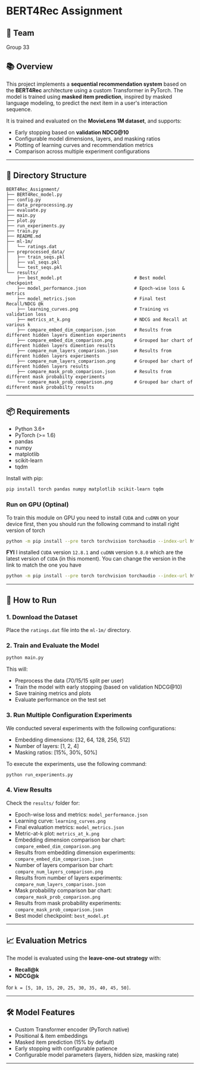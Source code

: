 # BERT4Rec Assignment

## 👥 Team

Group 33  

## 📚 Overview

This project implements a **sequential recommendation system** based on the **BERT4Rec** architecture using a custom Transformer in PyTorch. The model is trained using **masked item prediction**, inspired by masked language modeling, to predict the next item in a user's interaction sequence.

It is trained and evaluated on the **MovieLens 1M dataset**, and supports:

- Early stopping based on **validation NDCG@10**
- Configurable model dimensions, layers, and masking ratios
- Plotting of learning curves and recommendation metrics
- Comparison across multiple experiment configurations

---

## 📁 Directory Structure

```plaintext
BERT4Rec_Assignment/
├── BERT4Rec_model.py
├── config.py
├── data_preprocessing.py
├── evaluate.py
├── main.py
├── plot.py
├── run_experiments.py
├── train.py
├── README.md
├── ml-1m/
│   └── ratings.dat
├── preprocessed_data/
│   ├── train_seqs.pkl
│   ├── val_seqs.pkl
│   └── test_seqs.pkl
└── results/
    ├── best_model.pt                           # Best model checkpoint
    ├── model_performance.json                  # Epoch-wise loss & metrics
    ├── model_metrics.json                      # Final test Recall/NDCG @k
    ├── learning_curves.png                     # Training vs validation loss
    ├── metrics_at_k.png                        # NDCG and Recall at various k
    ├── compare_embed_dim_comparison.json       # Results from different hidden layers dimention experiments
    ├── compare_embed_dim_comparison.png        # Grouped bar chart of different hidden layers dimention results
    ├── compare_num_layers_comparison.json      # Results from different hidden layers experiments
    ├── compare_num_layers_comparison.png       # Grouped bar chart of different hidden layers results
    ├── compare_mask_prob_comparison.json       # Results from different mask probabilty experiments
    └── compare_mask_prob_comparison.png        # Grouped bar chart of different mask probabilty results
```

---

## 📦 Requirements

- Python 3.6+
- PyTorch (>= 1.6)
- pandas
- numpy
- matplotlib
- scikit-learn
- tqdm

Install with pip:

```bash
pip install torch pandas numpy matplotlib scikit-learn tqdm
```

### Run on GPU (Optinal)

To train this module on GPU you need to install `CUDA` and `cuDNN` on your device first, then you should run the following command to install right version of torch

```bash
python -m pip install --pre torch torchvision torchaudio --index-url https://download.pytorch.org/whl/nightly/cu128
```

**FYI** I installed `CUDA` version `12.8.1` and `cuDNN` version `9.8.0` which are the latest version of `CUDA` (in this moment).
You can change the version in the link to match the one you have

```bash
python -m pip install --pre torch torchvision torchaudio --index-url https://download.pytorch.org/whl/nightly/cu{version_number}
```

---

## 🚀 How to Run

### 1. Download the Dataset

Place the `ratings.dat` file into the `ml-1m/` directory.

### 2. Train and Evaluate the Model

```bash
python main.py
```

This will:

- Preprocess the data (70/15/15 split per user)
- Train the model with early stopping (based on validation NDCG@10)
- Save training metrics and plots
- Evaluate performance on the test set

### 3. Run Multiple Configuration Experiments

We conducted several experiments with the following configurations:

- Embedding dimensions: [32, 64, 128, 256, 512]
- Number of layers: [1, 2, 4]
- Masking ratios: [15%, 30%, 50%]

To execute the experiments, use the following command:

```bash
python run_experiments.py
```

### 4. View Results

Check the `results/` folder for:

- Epoch-wise loss and metrics: `model_performance.json`
- Learning curve: `learning_curves.png`
- Final evaluation metrics: `model_metrics.json`
- Metric-at-k plot: `metrics_at_k.png`
- Embedding dimension comparison bar chart: `compare_embed_dim_comparison.png`
- Results from embedding dimension experiments: `compare_embed_dim_comparison.json`
- Number of layers comparison bar chart: `compare_num_layers_comparison.png`
- Results from number of layers experiments: `compare_num_layers_comparison.json`
- Mask probability comparison bar chart: `compare_mask_prob_comparison.png`
- Results from mask probability experiments: `compare_mask_prob_comparison.json`
- Best model checkpoint: `best_model.pt`

---

## 📈 Evaluation Metrics

The model is evaluated using the **leave-one-out strategy** with:

- **Recall@k**
- **NDCG@k**

for `k = [5, 10, 15, 20, 25, 30, 35, 40, 45, 50]`.

---

## 🛠 Model Features

- Custom Transformer encoder (PyTorch native)
- Positional & item embeddings
- Masked item prediction (15% by default)
- Early stopping with configurable patience
- Configurable model parameters (layers, hidden size, masking rate)

---

